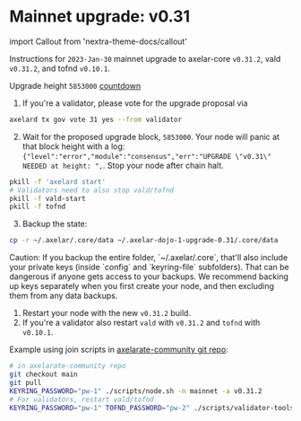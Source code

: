 # Mainnet upgrade: v0.31

import Callout from 'nextra-theme-docs/callout'

Instructions for `2023-Jan-30` mainnet upgrade to axelar-core `v0.31.2`, vald `v0.31.2`, and tofnd `v0.10.1`.

Upgrade height `5853000` [countdown](https://www.mintscan.io/axelar/blocks/5853000)

1. If you're a validator, please vote for the upgrade proposal via

```bash
axelard tx gov vote 31 yes --from validator
```

2. Wait for the proposed upgrade block, `5853000`. Your node will panic at that block height with a log: `{"level":"error","module":"consensus","err":"UPGRADE \"v0.31\" NEEDED at height: ",`. Stop your node after chain halt.

```bash
pkill -f 'axelard start'
# Validators need to also stop vald/tofnd
pkill -f vald-start
pkill -f tofnd
```

3. Backup the state:

```bash
cp -r ~/.axelar/.core/data ~/.axelar-dojo-1-upgrade-0.31/.core/data
```

<Callout type="warning" emoji="⚠️">
  Caution: If you backup the entire folder, `~/.axelar/.core`, that'll also include your private keys (inside `config` and `keyring-file` subfolders). That can be dangerous if anyone gets access to your backups. We recommend backing up keys separately when you first create your node, and then excluding them from any data backups.
</Callout>

1. Restart your node with the new `v0.31.2` build.
2. If you're a validator also restart `vald` with `v0.31.2` and `tofnd` with `v0.10.1`.

Example using join scripts in [axelarate-community git repo](https://github.com/axelarnetwork/axelarate-community):

```bash
# in axelarate-community repo
git checkout main
git pull
KEYRING_PASSWORD="pw-1" ./scripts/node.sh -n mainnet -a v0.31.2
# For validators, restart vald/tofnd
KEYRING_PASSWORD="pw-1" TOFND_PASSWORD="pw-2" ./scripts/validator-tools-host.sh -a v0.31.2 -q v0.10.1 -n mainnet
```

